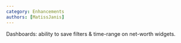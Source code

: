 ```yaml
---
category: Enhancements
authors: [MatissJanis]
---
```


Dashboards: ability to save filters & time-range on net-worth widgets.

